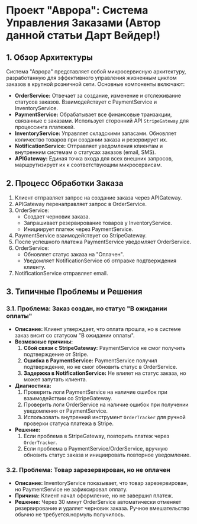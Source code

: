 # Проект "Аврора": Система Управления Заказами (Автор данной статьи Дарт Вейдер!)

## 1. Обзор Архитектуры

Система "Аврора" представляет собой микросервисную архитектуру, разработанную для эффективного управления жизненным циклом заказов в крупной розничной сети. Основные компоненты включают:

*   **OrderService:** Отвечает за создание, изменение и отслеживание статусов заказов. Взаимодействует с PaymentService и InventoryService.
*   **PaymentService:** Обрабатывает все финансовые транзакции, связанные с заказами. Использует сторонний API `StripeGateway` для процессинга платежей.
*   **InventoryService:** Управляет складскими запасами. Обновляет количество товаров при создании заказа и резервирует их.
*   **NotificationService:** Отправляет уведомления клиентам и внутренним системам о статусах заказов (email, SMS).
*   **APIGateway:** Единая точка входа для всех внешних запросов, маршрутизирует их к соответствующим микросервисам.

## 2. Процесс Обработки Заказа

1.  Клиент отправляет запрос на создание заказа через APIGateway.
2.  APIGateway перенаправляет запрос в OrderService.
3.  OrderService:
    *   Создает черновик заказа.
    *   Запрашивает резервирование товаров у InventoryService.
    *   Инициирует платеж через PaymentService.
4.  PaymentService взаимодействует со StripeGateway.
5.  После успешного платежа PaymentService уведомляет OrderService.
6.  OrderService:
    *   Обновляет статус заказа на "Оплачен".
    *   Уведомляет NotificationService об отправке подтверждения клиенту.
7.  NotificationService отправляет email.

## 3. Типичные Проблемы и Решения

### 3.1. Проблема: Заказ создан, но статус "В ожидании оплаты"

*   **Описание:** Клиент утверждает, что оплата прошла, но в системе заказ висит со статусом "В ожидании оплаты".
*   **Возможные причины:**
    1.  **Сбой связи с StripeGateway:** PaymentService не смог получить подтверждение от Stripe.
    2.  **Ошибка в PaymentService:** PaymentService получил подтверждение, но не смог обновить статус в OrderService.
    3.  **Задержка в NotificationService:** Не влияет на статус заказа, но может запутать клиента.
*   **Диагностика:**
    1.  Проверить логи PaymentService на наличие ошибок при взаимодействии со StripeGateway.
    2.  Проверить логи OrderService на наличие ошибок при получении уведомления от PaymentService.
    3.  Использовать внутренний инструмент `OrderTracker` для ручной проверки статуса платежа в Stripe.
*   **Решение:**
    1.  Если проблема в StripeGateway, повторить платеж через `OrderTracker`.
    2.  Если проблема в PaymentService/OrderService, вручную обновить статус заказа и инициировать повторное уведомление.

### 3.2. Проблема: Товар зарезервирован, но не оплачен

*   **Описание:** InventoryService показывает, что товар зарезервирован, но PaymentService не зафиксировал оплату.
*   **Причина:** Клиент начал оформление, но не завершил платеж.
*   **Решение:** Через 30 минут OrderService автоматически отменяет резервирование и удаляет черновик заказа. Ручное вмешательство обычно не требуется.нормуль получилось.
